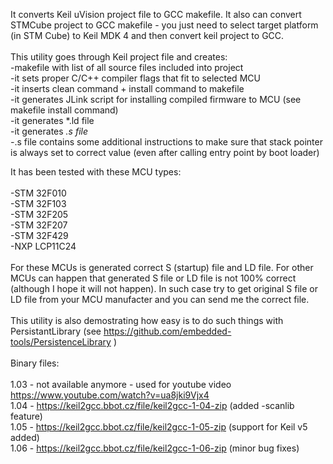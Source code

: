 It converts Keil uVision project file to GCC makefile. It also can convert STMCube project to GCC makefile - you just need to select target platform (in STM Cube) to Keil MDK 4 and then convert keil project to GCC.<br />
<br />
This utility goes through Keil project file and creates:<br />
  -makefile with list of all source files included into project<br />
  -it sets proper C/C++ compiler flags that fit to selected MCU<br />
  -it inserts clean command + install command to makefile<br />
  -it generates JLink script for installing compiled firmware to MCU (see makefile install command)<br />
  -it generates *.ld file<br />
  -it generates *.s  file<br />
  -*.s file contains some additional instructions to make sure that stack pointer is always set to correct value
  (even after calling entry point by boot loader)
<br />

It has been tested with these MCU types:<br />
<br />
-STM 32F010<br />
-STM 32F103<br />
-STM 32F205<br />
-STM 32F207<br />
-STM 32F429<br />
-NXP LCP11C24<br />
<br />
For these MCUs is generated correct S (startup) file and LD file. For other MCUs can happen that generated S file or LD file is not 100% correct (although I hope it will not happen). In such case try to get original S file or LD file from your MCU manufacter and you can send me the correct file.<br />
<br />
This utility is also demostrating how easy is to do such things with PersistantLibrary (see https://github.com/embedded-tools/PersistenceLibrary )<br />
<br />
Binary files:<br />
<br />
1.03 - not available anymore  - used for youtube video https://www.youtube.com/watch?v=ua8jki9Vjx4<br />
1.04 - https://keil2gcc.bbot.cz/file/keil2gcc-1-04-zip  (added -scanlib feature)<br />
1.05 - https://keil2gcc.bbot.cz/file/keil2gcc-1-05-zip  (support for Keil v5 added)<br />
1.06 - https://keil2gcc.bbot.cz/file/keil2gcc-1-06-zip  (minor bug fixes)<br />
  

